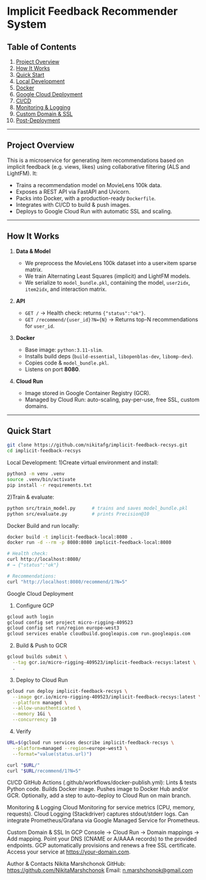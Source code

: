 # Implicit Feedback Recommender System



## Table of Contents

1. [Project Overview](#project-overview)  
2. [How It Works](#how-it-works)  
3. [Quick Start](#quick-start)  
4. [Local Development](#local-development)  
5. [Docker](#docker)  
6. [Google Cloud Deployment](#google-cloud-deployment)  
7. [CI/CD](#cicd)  
8. [Monitoring & Logging](#monitoring--logging)  
9. [Custom Domain & SSL](#custom-domain--ssl)  
10. [Post-Deployment](#post-deployment)  

---

## Project Overview

This is a microservice for generating item recommendations based on implicit feedback (e.g. views, likes) using collaborative filtering (ALS and LightFM). It:

- Trains a recommendation model on MovieLens 100k data.  
- Exposes a REST API via FastAPI and Uvicorn.  
- Packs into Docker, with a production-ready `Dockerfile`.  
- Integrates with CI/CD to build & push images.  
- Deploys to Google Cloud Run with automatic SSL and scaling.

---

## How It Works

1. **Data & Model**  
   - We preprocess the MovieLens 100k dataset into a user×item sparse matrix.  
   - We train Alternating Least Squares (implicit) and LightFM models.  
   - We serialize to `model_bundle.pkl`, containing the model, `user2idx`, `item2idx`, and interaction matrix.

2. **API**  
   - `GET /` → Health check: returns `{"status":"ok"}`.  
   - `GET /recommend/{user_id}?N={N}` → Returns top-N recommendations for `user_id`.

3. **Docker**  
   - Base image: `python:3.11-slim`.  
   - Installs build deps (`build-essential`, `libopenblas-dev`, `libomp-dev`).  
   - Copies code & `model_bundle.pkl`.  
   - Listens on port **8080**.

4. **Cloud Run**  
   - Image stored in Google Container Registry (GCR).  
   - Managed by Cloud Run: auto-scaling, pay-per-use, free SSL, custom domains.

---

## Quick Start

```bash
git clone https://github.com/nikitafg/implicit-feedback-recsys.git
cd implicit-feedback-recsys
```

Local Development:
1)Create virtual environment and install:
```bash
python3 -m venv .venv
source .venv/bin/activate
pip install -r requirements.txt
```
2)Train & evaluate:
```bash
python src/train_model.py      # trains and saves model_bundle.pkl
python src/evaluate.py         # prints Precision@10
```

Docker
Build and run locally:
```bash
docker build -t implicit-feedback-local:8080 .
docker run -d --rm -p 8080:8080 implicit-feedback-local:8080

# Health check:
curl http://localhost:8080/ 
# → {"status":"ok"}

# Recommendations:
curl "http://localhost:8080/recommend/1?N=5"
```


Google Cloud Deployment
1. Configure GCP
```bash
gcloud auth login
gcloud config set project micro-rigging-409523
gcloud config set run/region europe-west3
gcloud services enable cloudbuild.googleapis.com run.googleapis.com
```

2. Build & Push to GCR
```bash
gcloud builds submit \
  --tag gcr.io/micro-rigging-409523/implicit-feedback-recsys:latest \
  .
```

3. Deploy to Cloud Run
```bash
gcloud run deploy implicit-feedback-recsys \
  --image gcr.io/micro-rigging-409523/implicit-feedback-recsys:latest \
  --platform managed \
  --allow-unauthenticated \
  --memory 1Gi \
  --concurrency 10
```

4. Verify
```bash
URL=$(gcloud run services describe implicit-feedback-recsys \
  --platform=managed --region=europe-west3 \
  --format="value(status.url)")

curl "$URL/"
curl "$URL/recommend/1?N=5"
```

CI/CD
GitHub Actions (.github/workflows/docker-publish.yml):
Lints & tests Python code.
Builds Docker image.
Pushes image to Docker Hub and/or GCR.
Optionally, add a step to auto-deploy to Cloud Run on main branch.

Monitoring & Logging
Cloud Monitoring for service metrics (CPU, memory, requests).
Cloud Logging (Stackdriver) captures stdout/stderr logs.
Can integrate Prometheus/Grafana via Google Managed Service for Prometheus.


Custom Domain & SSL
In GCP Console → Cloud Run → Domain mappings → Add mapping.
Point your DNS (CNAME or A/AAAA records) to the provided endpoints.
GCP automatically provisions and renews a free SSL certificate.
Access your service at https://your-domain.com.



Author & Contacts
Nikita Marshchonok
GitHub: https://github.com/NikitaMarshchonok
Email: n.marshchonok@gmail.com
